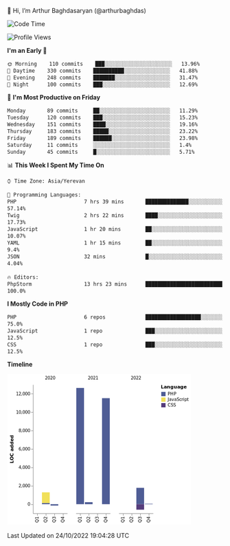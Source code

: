 👋 Hi, I’m Arthur Baghdasaryan (@arthurbaghdas)


<!--START_SECTION:waka-->
![Code Time](http://img.shields.io/badge/Code%20Time-316%20hrs-blue)

![Profile Views](http://img.shields.io/badge/Profile%20Views-2-blue)

**I'm an Early 🐤** 

```text
🌞 Morning    110 commits    ███░░░░░░░░░░░░░░░░░░░░░░   13.96% 
🌆 Daytime    330 commits    ██████████░░░░░░░░░░░░░░░   41.88% 
🌃 Evening    248 commits    ███████░░░░░░░░░░░░░░░░░░   31.47% 
🌙 Night      100 commits    ███░░░░░░░░░░░░░░░░░░░░░░   12.69%

```
📅 **I'm Most Productive on Friday** 

```text
Monday       89 commits     ██░░░░░░░░░░░░░░░░░░░░░░░   11.29% 
Tuesday      120 commits    ███░░░░░░░░░░░░░░░░░░░░░░   15.23% 
Wednesday    151 commits    ████░░░░░░░░░░░░░░░░░░░░░   19.16% 
Thursday     183 commits    █████░░░░░░░░░░░░░░░░░░░░   23.22% 
Friday       189 commits    ██████░░░░░░░░░░░░░░░░░░░   23.98% 
Saturday     11 commits     ░░░░░░░░░░░░░░░░░░░░░░░░░   1.4% 
Sunday       45 commits     █░░░░░░░░░░░░░░░░░░░░░░░░   5.71%

```


📊 **This Week I Spent My Time On** 

```text
⌚︎ Time Zone: Asia/Yerevan

💬 Programming Languages: 
PHP                      7 hrs 39 mins       ██████████████░░░░░░░░░░░   57.14% 
Twig                     2 hrs 22 mins       ████░░░░░░░░░░░░░░░░░░░░░   17.73% 
JavaScript               1 hr 20 mins        ██░░░░░░░░░░░░░░░░░░░░░░░   10.07% 
YAML                     1 hr 15 mins        ██░░░░░░░░░░░░░░░░░░░░░░░   9.4% 
JSON                     32 mins             █░░░░░░░░░░░░░░░░░░░░░░░░   4.04%

🔥 Editors: 
PhpStorm                 13 hrs 23 mins      █████████████████████████   100.0%

```

**I Mostly Code in PHP** 

```text
PHP                      6 repos             ██████████████████░░░░░░░   75.0% 
JavaScript               1 repo              ███░░░░░░░░░░░░░░░░░░░░░░   12.5% 
CSS                      1 repo              ███░░░░░░░░░░░░░░░░░░░░░░   12.5%

```


**Timeline**

![Chart not found](https://raw.githubusercontent.com/arthurbaghdas/arthurbaghdas/main/charts/bar_graph.png) 


 Last Updated on 24/10/2022 19:04:28 UTC
<!--END_SECTION:waka-->

